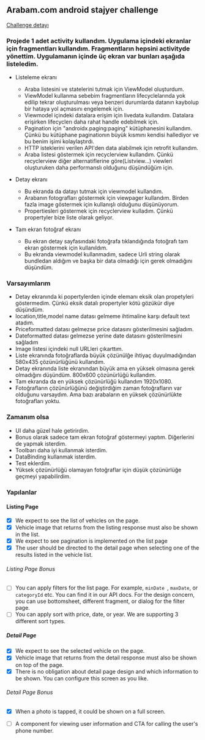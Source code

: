 ## Arabam.com android stajyer challenge ##

[Challenge detayı](CHALLENGE_README.md)

 ### Projede 1 adet activity kullandım. Uygulama içindeki ekranlar için fragmentları kullandım. Fragmentların hepsini activityde yönettim. Uygulamanın içinde üç ekran var bunları aşağıda listeledim.

* Listeleme ekranı

   * Araba listesini ve statelerini tutmak için ViewModel oluşturdum. 
   * ViewModel kullanma sebebim fragmentların lifecyclelarında yok edilip tekrar oluşturulması veya benzeri durumlarda datanın kaybolup bir hataya yol açmasını engelemek için.
   * Viewmodel içindeki datalara erişim için livedata kullandım. Datalara erişirken lifecyclerı daha rahat handle edebilmek için.
   * Pagination için "androidx.paging:paging" kütüphanesini kullandım. Çünkü bu kütüphane paginationın büyük kısmını kendisi hallediyor ve bu benim işimi kolaylaştırdı.
   * HTTP isteklerini verilen API'den data alabilmek için retrofit kullandım.
   * Araba listesi göstermek için recyclerview kullandım. Çünkü recyclerview diğer alternatiflerine göre(Listview...) viewleri oluşturuken daha performanslı olduğunu düşündüğüm için.

* Detay ekranı
   
   * Bu ekranda da datayı tutmak için viewmodel kullandım. 
   * Arabanın fotografları göstermek için viewpager kullandım. Birden fazla image göstermek için kullanışlı olduğunu düşünüyorum.
   * Propertiesleri göstermek için recyclerview kulladım. Çünkü propertyler bize liste olarak geliyor.

* Tam ekran fotoğraf ekranı
   
   * Bu ekran detay sayfasındaki fotoğrafa tıklandığında fotoğrafı tam ekran göstermek için kullanıldım.
   * Bu ekranda viewmodel kullanmadım, sadece Urli string olarak bundledan aldığım ve başka bir data olmadığı için gerek olmadığını düşündüm.

### Varsayımlarım

* Detay ekranında ki popertylerden içinde elemanı eksik olan propetyleri göstermedim. Çünkü eksik datalı propertyler kötü gözükür diye düşündüm.
* location,title,model name datası gelmeme ihtimaline karşı default text atadım.
* Priceformatted datası gelmezse price datasını gösterilmesini sağladım.
* Dateformatted datası gelmezse yerine date datasını gösterilmesini sağladım
* Image listesi içindeki null URLleri çıkarttım.
* Liste ekranında fotoğraflarda büyük çözünülğe ihtiyaç duyulmadığından 580x435 çözünürlüğünü kullandım.
* Detay ekranında liste ekranından büyük ama en yüksek olmasına gerek olmadığını düşündüm. 800x600 çözünürlüğü kullandım.
* Tam ekranda da en yüksek çözünürlüğü kullandım 1920x1080.
* Fotoğrafların çözünürlüğünü değiştirdiğim zaman fotoğrafların var olduğunu varsaydım. Ama bazı arabaların en yüksek çözünürlükte fotoğrafları yoktu.

### Zamanım olsa
* UI daha güzel hale getirirdim.
* Bonus olarak sadece tam ekran fotoğraf göstermeyi yaptım. Diğerlerini de yapmak isterdim.
* Toolbarı daha iyi kullanmak isterdim.
* DataBinding kullanmak isterdim.
* Test eklerdim.
* Yüksek çözünürlüğü olamayan fotoğraflar için düşük çözünürlüğe geçmeyi yapabilirdim.

### Yapılanlar

#### Listing Page ####
- [x] We expect to see the list of vehicles on the page.
- [x] Vehicle image that returns from the listing response must also be shown in the list.
- [x] We expect to see pagination is implemented on the list page
- [x] The user should be directed to the detail page when selecting one of the results listed in the vehicle list.

###### Listing Page Bonus ######
- [ ] You can apply filters for the list page. For example,  `minDate `,  `maxDate`, or  `categoryId` etc. You can find it in our API docs. For the design concern, you can use bottomsheet, different fragment, or dialog for the filter page.
- [ ] You can apply sort with price, date, or year. We are supporting 3 different sort types.

##### Detail Page #####
- [x] We expect to see the selected vehicle on the page.
- [x] Vehicle image that returns from the detail response must also be shown on top of the page.
- [x] There is no obligation about detail page design and which information to be shown. You can configure this screen as you like.

###### Detail Page Bonus ######
- [x] When a photo is tapped, it could be shown on a full screen.
- [ ] A component for viewing user information and CTA for calling the user's phone number.



